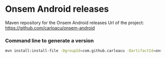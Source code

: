 Onsem Android releases
======================

Maven repository for the Onsem Android releases
Url of the project: https://github.com/carloacu/onsem-android


### Command line to generate a version

```bash
mvn install:install-file -DgroupId=com.github.carloacu -DartifactId=onsem-android -Dversion=1.0.4 -Dfile=onsem-release.aar -Dpackaging=aar -DgeneratePom=true -DlocalRepositoryPath=.  -DcreateChecksum=true
```

